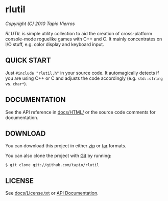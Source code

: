 rlutil
======
_Copyright (C) 2010 Tapio Vierros_
 
_RLUTIL_ is simple utility collection to aid the creation of cross-platform
console-mode roguelike games with C++ and C. It mainly concentrates on I/O
stuff, e.g. color display and keyboard input.

## QUICK START ##
Just `#include "rlutil.h"` in your source code. It automagically detects if you
are using C++ or C and adjusts the code accordingly (e.g. `std::string` vs. `char*`).

## DOCUMENTATION ##
See the API reference in [docs/HTML/](docs/HTML/index.html "API Reference")
or the source code comments for documentation.

## DOWNLOAD ##
You can download this project in either
[zip](http://github.com/tapio/rlutil/zipball/master "zip") or
[tar](http://github.com/tapio/rlutil/tarball/master "tar") formats.

You can also clone the project with [Git](http://git-scm.com "Git") by running:

    $ git clone git://github.com/tapio/rlutil

## LICENSE ##
See [docs/License.txt][] or [API Documentation][].

[docs/License.txt]: docs/License.txt "Raw license text"
[API Documentation]: docs/HTML/files/docs/License-txt.html "HTML license text"
